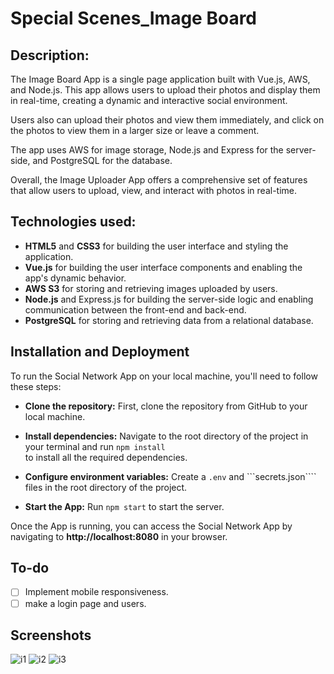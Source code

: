 # Special Scenes_Image Board

## Description:

The Image Board App is a single page application built with Vue.js, AWS, and Node.js. This app allows users to upload their photos and display them in real-time, creating a dynamic and interactive social environment.

Users also can upload their photos and view them immediately, and click on the photos to view them in a larger size or leave a comment.

The app uses AWS for image storage, Node.js and Express for the server-side, and PostgreSQL for the database.

Overall, the Image Uploader App offers a comprehensive set of features that allow users to upload, view, and interact with photos in real-time.

## Technologies used:

-   **HTML5** and **CSS3** for building the user interface and styling the application.
-   **Vue.js** for building the user interface components and enabling the app's dynamic behavior.
-   **AWS S3** for storing and retrieving images uploaded by users.
-   **Node.js** and Express.js for building the server-side logic and enabling communication between the front-end and back-end.
-   **PostgreSQL** for storing and retrieving data from a relational database.

## Installation and Deployment

To run the Social Network App on your local machine, you'll need to follow these steps:

-   **Clone the repository:** First, clone the repository from GitHub to your local machine.

-   **Install dependencies:** Navigate to the root directory of the project in your terminal and run ```npm install```<br />
 to install all the required dependencies.

-   **Configure environment variables:** Create a ```.env``` and ```secrets.json```` files in the root directory of the project.

-   **Start the App:** Run ```npm start``` to start the server.

Once the App is running, you can access the Social Network App by navigating to **http://localhost:8080** in your browser.

## To-do
- [ ] Implement mobile responsiveness.
- [ ] make a login page and users.

## Screenshots
![i1](https://user-images.githubusercontent.com/107426060/203865341-d79cde21-1e8f-411d-8604-9a5aab97435d.jpg)
![i2](https://user-images.githubusercontent.com/107426060/203865348-b5687365-90fa-4acd-a52d-b70c8f96d238.jpg)
![i3](https://user-images.githubusercontent.com/107426060/203865379-f68694fa-efd2-45d9-a006-d22ea105e89f.jpg)

